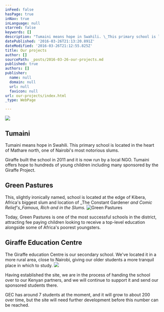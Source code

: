 ```yaml
---
inFeed: false
hasPage: true
inNav: true
inLanguage: null
starred: false
keywords: []
description: "Tumaini means hope in Swahili. \_This primary school is located in the heart of Mathare north, one of Nairobi's most notorious slums."
datePublished: '2016-03-26T21:13:20.891Z'
dateModified: '2016-03-26T21:12:55.825Z'
title: Our projects
author: []
sourcePath: _posts/2016-03-26-our-projects.md
published: true
authors: []
publisher:
  name: null
  domain: null
  url: null
  favicon: null
url: our-projects/index.html
_type: WebPage

---
```

![](https://the-grid-user-content.s3-us-west-2.amazonaws.com/edd2835c-5d1c-4784-ab56-1f3240d2ff6a.jpg)

## Tumaini

Tumaini means hope in Swahili.  This primary school is located in the heart of Mathare north, one of Nairobi's most notorious slums.

Giraffe built the school in 2011 and it is now run by a local NGO.  Tumaini offers hope to hundreds of young children including many  sponsored by the Giraffe Project.

## Green Pastures 

This, slightly ironically named, school is located at the edge of Kibera, Africa's biggest slum and location of _The Constant Gardener _and Comic Relief's_Famous, Rich and in the Slums._
![Green Pastures](https://the-grid-user-content.s3-us-west-2.amazonaws.com/befd2c75-ec40-4c2e-b6ce-18d0b1c02623.jpg)

Today, Green Pastures is one of the most successful schools in the district, attracting fee paying children looking to receive a top-level education alongside some of Africa's poorest youngsters.

## Giraffe Education Centre

The Giraffe education Centre is our secondary school.  We've located it in a more rural area, close to Nairobi, giving our older students a more tranquil place in which  to study.
![](https://the-grid-user-content.s3-us-west-2.amazonaws.com/83d490c9-b64b-47aa-9769-dc5de49330c5.jpg)

Having established the site, we are in the process of handing the school over to our Kenyan partners, and we will continue to support it and send our sponsored students there. 

GEC has around 7 students at the moment, and it will grow to about 200 over time, but the site will need further development before this number can be reached.